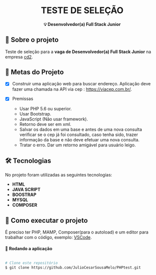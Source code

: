 <!-- <p align="center">
  <img src="" />
</p> -->

<h1 align="center" font-weight:bold>
  TESTE DE SELEÇÃO
</h1>                   
<h4 align="center"> 
  💡 Desenvolvedor(a) Full Stack Junior
</h4>


## 📝 Sobre o projeto
Teste de seleção para a  __vaga de Desenvolvedor(a) Full Stack Junior__ na empresa [cd2](https://cd2.com.br).
	 
## 🎯 Metas do Projeto
- [X]  Construir uma aplicação web para buscar endereço. Aplicação deve fazer uma chamada na API via cep : https://viacep.com.br/.

- [X] Premissas
  * Usar PHP 5.6 ou superior.
  * Usar Bootstrap.
  * JavaScript (Não usar framework).
  * Retorno deve ser em xml.
  * Salvar os dados em uma base e antes de uma nova consulta verificar se o cep já foi consultado, caso tenha sido, trazer informação da base e não deve efetuar uma nova consulta.
  * Tratar o erro. Dar um retorno amigável para usuário leigo.
  
## 🛠 Tecnologias

No projeto foram utilizadas as seguintes tecnologias:

- **HTML**
- **JAVA SCRIPT**
- **BOOSTRAP**
- **MYSQL**
- **COMPOSER**

## 🚀 Como executar o projeto

É preciso ter PHP, MAMP, Composer(para o autoload) e um editor para trabalhar com o código, exemplo: [VSCode](https://code.visualstudio.com/).

#### 🧭 Rodando a aplicação

```bash

# Clone este repositório
$ git clone https://github.com/JulioCesarSousaMelo/PHPtest.git

```
